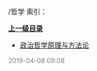 /哲学 索引：


**[上一级目录](/index.md)**

- [政治哲学原理与方法论](/哲学/政治哲学原理与方法论.md)


<font size=2 color='grey'> 2019-04-08 09:08 </font>